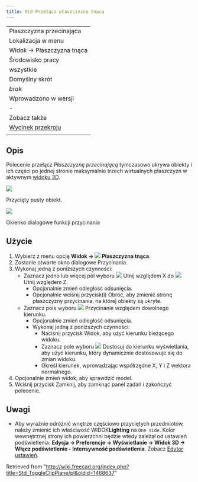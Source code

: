 ```yaml
---
title: Std Przełącz płaszczyznę tnącą
---
```

|  |
| --- |
| Płaszczyzna przecinająca |
| Lokalizacja w menu |
| Widok → Płaszczyzna tnąca‏‎ |
| Środowisko pracy |
| wszystkie |
| Domyślny skrót |
| *brak* |
| Wprowadzono w wersji |
| - |
| Zobacz także |
| [Wycinek przekroju](/Part_SectionCut/pl "Part SectionCut/pl") |
|  |

## Opis

Polecenie przełącz *Płaszczyznę przecinającą* tymczasowo ukrywa obiekty i ich części po jednej stronie maksymalnie trzech wirtualnych płaszczyzn w aktywnym [widoku 3D](/3D_view/pl "3D view/pl").

![](/images/Std_ToggleClipPlane_example.png)

Przycięty pusty obiekt.

![](/images/Std_ToggleClipPlane_Dialog.png)

Okienko dialogowe funkcji przycinania

## Użycie

1. Wybierz z menu opcję **Widok → ![](/images/Std_ToggleClipPlane.svg) Płaszczyzna tnąca**.
2. Zostanie otwarte okno dialogowe Przycinania.
3. Wykonaj jedną z poniższych czynności:
   * Zaznacz jedno lub więcej pól wyboru ![](/images/CheckBoxTrue.svg) Utnij względem X do ![](/images/CheckBoxTrue.svg) Utnij względem Z.
     + Opcjonalnie zmień odległość odsunięcia.
     + Opcjonalnie wciśnij przycisk(i) Obróć, aby zmienić stronę płaszczyzny przycinania, na której obiekty są ukryte.
   * Zaznacz pole wyboru ![](/images/CheckBoxTrue.svg) Przycinanie względem dowolnego kierunku.
     + Opcjonalnie zmień odległość odsunięcia.
     + Wykonaj jedną z poniższych czynności:
       - Naciśnij przycisk Widok, aby użyć kierunku bieżącego widoku.
       - Zaznacz pole wyboru ![](/images/CheckBoxTrue.svg) Dostosuj do kierunku wyświetlania, aby użyć kierunku, który dynamicznie dostosowuje się do zmian widoku.
       - Określ kierunek, wprowadzając współrzędne X, Y i Z wektora normalnego.
4. Opcjonalnie zmień widok, aby sprawdzić model.
5. Wciśnij przycisk Zamknij, aby zamknąć panel zadań i zakończyć polecenie.

## Uwagi

* Aby wyraźnie odróżnić wnętrze częściowo przyciętych przedmiotów, należy zmienić ich właściwość WIDOK**Lighting** na `One side`. Kolor wewnętrznej strony ich powierzchni będzie wtedy zależał od ustawień podświetlenia: **Edycja → Preferencje → Wyświetlanie → Widok 3D → Włącz podświetlenie - Intensywność podświetlenia**. Zobacz [Edytor ustawień](/Preferences_Editor/pl#3D_View "Preferences Editor/pl").

Retrieved from "<http://wiki.freecad.org/index.php?title=Std_ToggleClipPlane/pl&oldid=1468637>"